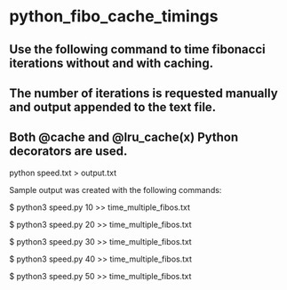 # python_fibo_cache_timings

## Use the following command to time fibonacci iterations without and with caching.
## The number of iterations is requested manually and output appended to the text file.
## Both @cache and @lru_cache(x) Python decorators are used.

python speed.txt > output.txt

Sample output was created with the following commands:

$ python3 speed.py 10 >> time_multiple_fibos.txt

$ python3 speed.py 20 >> time_multiple_fibos.txt

$ python3 speed.py 30 >> time_multiple_fibos.txt

$ python3 speed.py 40 >> time_multiple_fibos.txt

$ python3 speed.py 50 >> time_multiple_fibos.txt